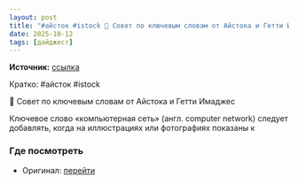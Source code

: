```yaml
---
layout: post
title: "#айсток #istock 📌 Совет по ключевым словам от Айстока и Гетти ИмаджесКлючевое слово «компьюте [...]"
date: 2025-10-12
tags: [дайджест]
---
```


**Источник:** [ссылка](https://t.me/supermicrostock/1606)

Кратко: #айсток #istock 

📌 Совет по ключевым словам от Айстока и Гетти Имаджес

Ключевое слово «компьютерная сеть» (англ. computer network) следует добавлять, когда на иллюстрациях или фотографиях показаны к

### Где посмотреть
- Оригинал: [перейти]({link})
